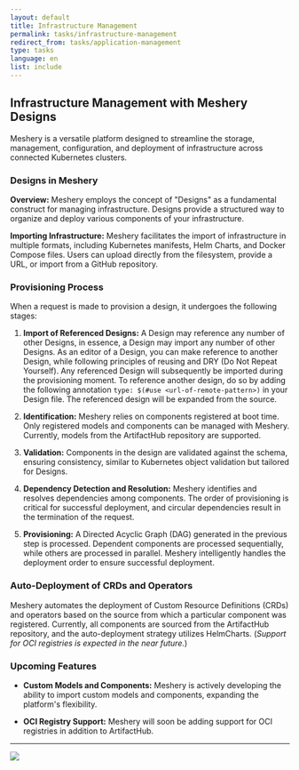 ```yaml
---
layout: default
title: Infrastructure Management
permalink: tasks/infrastructure-management
redirect_from: tasks/application-management
type: tasks
language: en
list: include
---
```


## Infrastructure Management with Meshery Designs

Meshery is a versatile platform designed to streamline the storage, management, configuration, and deployment of infrastructure across connected Kubernetes clusters.

### Designs in Meshery
**Overview:**
Meshery employs the concept of "Designs" as a fundamental construct for managing infrastructure. Designs provide a structured way to organize and deploy various components of your infrastructure.

**Importing Infrastructure:**
Meshery facilitates the import of infrastructure in multiple formats, including Kubernetes manifests, Helm Charts, and Docker Compose files. Users can upload directly from the filesystem, provide a URL, or import from a GitHub repository.

### Provisioning Process

When a request is made to provision a design, it undergoes the following stages:

1. **Import of Referenced Designs:**
   A Design may reference any number of other Designs, in essence, a Design may import any number of other Designs.  As an editor of a Design, you can make reference to another Design, while following principles of reusing and DRY (Do Not Repeat Yourself). Any referenced Design will subsequently be imported during the provisioning moment. To reference another design, do so by adding the following annotation `type: $(#use <url-of-remote-pattern>)` in your Design file. The referenced design will be expanded from the source.

2. **Identification:**
   Meshery relies on components registered at boot time. Only registered models and components can be managed with Meshery. Currently, models from the ArtifactHub repository are supported.

3. **Validation:**
   Components in the design are validated against the schema, ensuring consistency, similar to Kubernetes object validation but tailored for Designs.

4. **Dependency Detection and Resolution:**
   Meshery identifies and resolves dependencies among components. The order of provisioning is critical for successful deployment, and circular dependencies result in the termination of the request.

5. **Provisioning:**
   A Directed Acyclic Graph (DAG) generated in the previous step is processed. Dependent components are processed sequentially, while others are processed in parallel. Meshery intelligently handles the deployment order to ensure successful deployment.

### Auto-Deployment of CRDs and Operators

Meshery automates the deployment of Custom Resource Definitions (CRDs) and operators based on the source from which a particular component was registered. Currently, all components are sourced from the ArtifactHub repository, and the auto-deployment strategy utilizes HelmCharts. (_Support for OCI registries is expected in the near future._)

### Upcoming Features

- **Custom Models and Components:**
  Meshery is actively developing the ability to import custom models and components, expanding the platform's flexibility.

- **OCI Registry Support:**
  Meshery will soon be adding support for OCI registries in addition to ArtifactHub.

---

<img src="{{ site.baseurl }}/assets/img/configuration-management/meshery-applications.png" />
